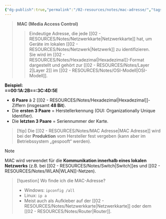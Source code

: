 ```yaml
---
{"dg-publish":true,"permalink":"/02-resources/notes/mac-adresse/","tags":["netzwerk"],"noteIcon":"","updated":"2025-08-26T16:35:05.000+02:00"}
---
```


> **MAC (Media Access Control)**
>> Eindeutige Adresse, die jede [[02 - RESOURCES/Notes/Netzwerkkarte\|Netzwerkkarte]] hat, um Geräte im lokalen [[02 - RESOURCES/Notes/Netzwerk\|Netzwerk]] zu identifizieren.  
>> Sie wird im [[02 - RESOURCES/Notes/Hexadezimal\|Hexadezimal]]-Format dargestellt und gehört zur [[02 - RESOURCES/Notes/Layer 2\|Layer 2]] im [[02 - RESOURCES/Notes/OSI-Modell\|OSI-Modell]].

**Beispiel:**  
**==00:1A:2B==:3C:4D:5E**

- **6 Paare** à 2 [[02 - RESOURCES/Notes/Hexadezimal\|Hexadezimal]]-Ziffern (insgesamt **48 Bit**).
- Die **ersten 3 Paare** = Herstellerkennung (OUI: Organizationally Unique Identifier).
- Die **letzten 3 Paare** = Seriennummer der Karte.

> [!tip] Die [[02 - RESOURCES/Notes/MAC Adresse\|MAC Adresse]] wird bei der **Produktion** vom Hersteller fest vergeben (kann aber im Betriebssystem „gespooft“ werden).

> [!note]  
> MAC wird verwendet für die **Kommunikation innerhalb eines lokalen Netzwerks** (z.B. bei [[02 - RESOURCES/Notes/Switch\|Switch]]es und [[02 - RESOURCES/Notes/WLAN\|WLAN]]-Netzen).

> [!question] Wo finde ich die MAC-Adresse?
> 
> - Windows: `ipconfig /all`
> - Linux: `ip a`
> - Meist auch als Aufkleber auf der [[02 - RESOURCES/Notes/Netzwerkkarte\|Netzwerkkarte]] oder dem [[02 - RESOURCES/Notes/Router\|Router]].
